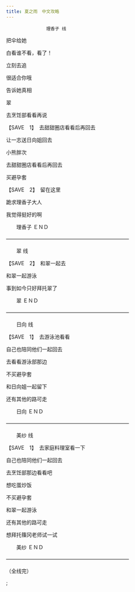 ```yaml
---
title: 夏之雨　中文攻略
---
```


                　　理香子 线



把伞给她

白看谁不看，看了！

立刻去追



很适合你哦

告诉她真相



翠

去烹饪部看看再说



【SAVE　1】　去甜甜圈店看看后再回去



让一志送日向姐回去

小熊胖次



去甜甜圈店看看后再回去

买避孕套



【SAVE　2】　留在这里



跪求理香子大人

我觉得挺好的啊





　　理香子 ＥＮＤ



&mdash;&mdash;&mdash;&mdash;&mdash;&mdash;&mdash;&mdash;&mdash;&mdash;&mdash;&mdash;&mdash;&mdash;&mdash;&mdash;&mdash;&mdash;&mdash;&mdash;&mdash;&mdash;&mdash;&mdash;



　　翠 线



【SAVE　2】　和翠一起去



和翠一起游泳

事到如今只好拜托翠了





　　翠 ＥＮＤ



&mdash;&mdash;&mdash;&mdash;&mdash;&mdash;&mdash;&mdash;&mdash;&mdash;&mdash;&mdash;&mdash;&mdash;&mdash;&mdash;&mdash;&mdash;&mdash;&mdash;&mdash;&mdash;&mdash;&mdash;



　　日向 线



【SAVE　1】　去游泳池看看



自己也陪同他们一起回去

去看看游泳部那边

不买避孕套



和日向姐一起留下

还有其他的路可走





　　日向 ＥＮＤ



&mdash;&mdash;&mdash;&mdash;&mdash;&mdash;&mdash;&mdash;&mdash;&mdash;&mdash;&mdash;&mdash;&mdash;&mdash;&mdash;&mdash;&mdash;&mdash;&mdash;&mdash;&mdash;&mdash;&mdash;



　　美纱 线



【SAVE　1】　去家庭料理室看一下



自己也陪同他们一起回去

去烹饪部那边看看吧

想吃蛋炒饭



不买避孕套

和翠一起游泳



还有其他的路可走

想拜托篠冈老师试一试





　　美纱 ＥＮＤ



&mdash;&mdash;&mdash;&mdash;&mdash;&mdash;&mdash;&mdash;&mdash;&mdash;&mdash;&mdash;&mdash;&mdash;&mdash;&mdash;&mdash;&mdash;&mdash;&mdash;&mdash;&mdash;&mdash;&mdash;



（全线完）





 ;


              
